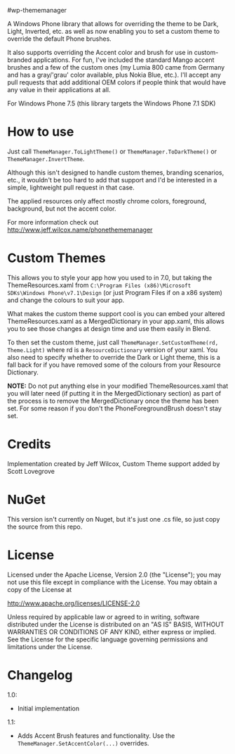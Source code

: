 #wp-thememanager

A Windows Phone library that allows for overriding the theme to be Dark, Light, Inverted, etc. as well as now enabling you to set a custom theme to override the default Phone brushes.

It also supports overriding the Accent color and brush for use in custom-branded applications. For fun, I've included the standard Mango accent brushes and a few of the custom ones (my Lumia 800 came from Germany and has a gray/'grau' color available, plus Nokia Blue, etc.). I'll accept any pull requests that add additional OEM colors if people think that would have any value in their applications at all.


For Windows Phone 7.5 (this library targets the Windows Phone 7.1 SDK)

# How to use

Just call `ThemeManager.ToLightTheme()` or `ThemeManager.ToDarkTheme()` or `ThemeManager.InvertTheme`.

Although this isn't designed to handle custom themes, branding scenarios, etc., it wouldn't be too hard to add that support and I'd be interested in a simple, lightweight pull request in that case.

The applied resources only affect mostly chrome colors, foreground, background, but not the accent color.

For more information check out http://www.jeff.wilcox.name/phonethememanager

# Custom Themes

This allows you to style your app how you used to in 7.0, but taking the ThemeResources.xaml from `C:\Program Files (x86)\Microsoft SDKs\Windows Phone\v7.1\Design` (or just Program Files if on a x86 system) and change the colours to suit your app.

What makes the custom theme support cool is you can embed your altered ThemeResources.xaml as a MergedDictionary in your app.xaml, this allows you to see those changes at design time and use them easily in Blend.

To then set the custom theme, just call `ThemeManager.SetCustomTheme(rd, Theme.Light)` where rd is a `ResourceDictionary` version of your xaml. You also need to specify whether to override the Dark or Light theme, this is a fall back for if you have removed some of the colours from your Resource Dictionary.

**NOTE:** Do not put anything else in your modified ThemeResources.xaml that you will later need (if putting it in the MergedDictionary section) as part of the process is to remove the MergedDictionary once the theme has been set. For some reason if you don't the PhoneForegroundBrush doesn't stay set.

# Credits

Implementation created by Jeff Wilcox,
Custom Theme support added by Scott Lovegrove

# NuGet

This version isn't currently on Nuget, but it's just one .cs file, so just copy the source from this repo.

# License

Licensed under the Apache License, Version 2.0 (the "License");
you may not use this file except in compliance with the License.
You may obtain a copy of the License at

   http://www.apache.org/licenses/LICENSE-2.0

Unless required by applicable law or agreed to in writing, software
distributed under the License is distributed on an "AS IS" BASIS,
WITHOUT WARRANTIES OR CONDITIONS OF ANY KIND, either express or implied.
See the License for the specific language governing permissions and
limitations under the License.

# Changelog

1.0:

* Initial implementation

1.1:

* Adds Accent Brush features and functionality. Use the `ThemeManager.SetAccentColor(...)` overrides.